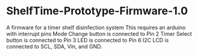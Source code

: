 # ShelfTime-Prototype-Firmware-1.0
A firmware for a timer shelf disinfection system
This requires an arduino with interrupt pins
Mode Change button is connected to Pin 2
Timer Select button is connected to Pin 3
LED is connected to Pin 6
I2C LCD is connected to SCL, SDA, Vin, and GND.
